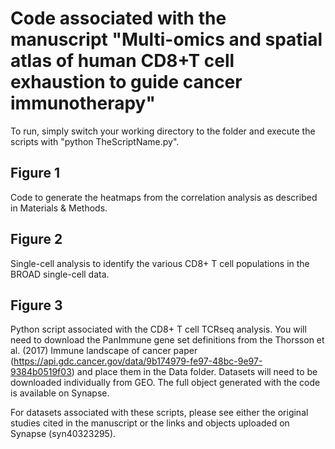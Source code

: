 # Code associated with the manuscript "Multi-omics and spatial atlas of human CD8+T cell exhaustion to guide cancer immunotherapy"

To run, simply switch your working directory to the folder and execute the scripts with "python TheScriptName.py".

## Figure 1
Code to generate the heatmaps from the correlation analysis as described in Materials & Methods.

## Figure 2
Single-cell analysis to identify the various CD8+ T cell populations in the BROAD single-cell data.

## Figure 3
Python script associated with the CD8+ T cell TCRseq analysis.
You will need to download the PanImmune gene set definitions from the Thorsson et al. (2017) Immune landscape of cancer paper (https://api.gdc.cancer.gov/data/9b174979-fe97-48bc-9e97-9384b0519f03) and place them in the Data folder. Datasets will need to be downloaded individually from GEO. The full object generated with the code is available on Synapse.


For datasets associated with these scripts, please see either the original studies cited in the manuscript or the links and objects uploaded on Synapse (syn40323295).
